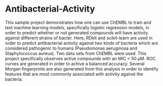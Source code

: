 # Antibacterial-Activity

This sample project demonstrates how one can use ChEMBL to train and test machine learning models, specifically logistic regression models, in order to predict whether or not generated compounds will have activity against different strains of bacter. Here, RDkit and scikit-learn are used in order to predict antibacterial activity against two kinds of bacteria which are considered pathogenic to humans (Pseudomonas aeruginosa and Staphylococcus aureus). Two data sets from ChEMBL were used. This project specifically observes active compounds with an MIC < 50 μM. ROC curves are generated in order to achive a balanced accuracy. Several Morgan fingerprints are also generated from this analysis in order to identify features that are most commonly associated with activity against the bacteria.

